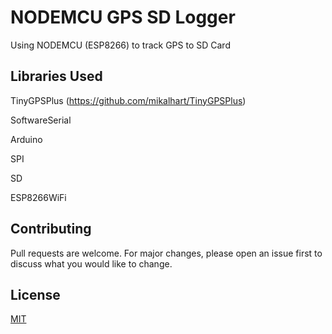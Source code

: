# NODEMCU GPS SD Logger

Using NODEMCU (ESP8266) to track GPS to SD Card

## Libraries Used
TinyGPSPlus (https://github.com/mikalhart/TinyGPSPlus)

SoftwareSerial

Arduino

SPI

SD

ESP8266WiFi



## Contributing
Pull requests are welcome. For major changes, please open an issue first to discuss what you would like to change.

## License
[MIT](https://choosealicense.com/licenses/mit/)
